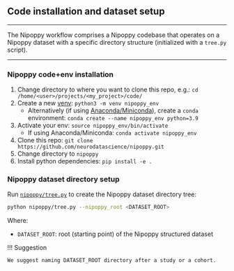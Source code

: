 ## Code installation and dataset setup

---

The Nipoppy workflow comprises a Nipoppy codebase that operates on a Nipoppy dataset with a specific directory structure (initialized with a `tree.py` script). 

---

### Nipoppy code+env installation
1. Change directory to where you want to clone this repo, e.g.: `cd /home/<user>/projects/<my_project>/code/`
2. Create a new [venv](https://realpython.com/python-virtual-environments-a-primer/): `python3 -m venv nipoppy_env`
   * Alternatively (if using [Anaconda/Miniconda](https://www.anaconda.com/)), create a `conda` environment: `conda create --name nipoppy_env python=3.9`
3. Activate your env: `source nipoppy_env/bin/activate`
   * If using Anaconda/Miniconda: `conda activate nipoppy_env`
4. Clone this repo: `git clone https://github.com/neurodatascience/nipoppy.git`
5. Change directory to `nipoppy`
6. Install python dependencies: `pip install -e .`

### Nipoppy dataset directory setup 

Run [`nipoppy/tree.py`](https://github.com/neurodatascience/nipoppy/blob/main/nipoppy/tree.py) to create the Nipoppy dataset directory tree:
```bash
python nipoppy/tree.py --nipoppy_root <DATASET_ROOT>
```
Where:

- `DATASET_ROOT`: root (starting point) of the Nipoppy structured dataset

!!! Suggestion

    We suggest naming DATASET_ROOT directory after a study or a cohort. 
